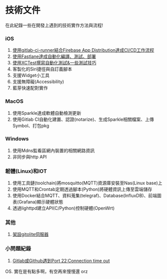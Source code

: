 技術文件
====

在此紀錄一些在開發上遇到的技術實作方法與流程!

### iOS
1. [使用gitlab-ci-runner結合Firebase App Distribution達成CI/CD工作流程](GitLab_Ci_&_Firebase)
1. [使用Fastlane達成自動化編譯、測試、部署](Fastlane)
1. [使用XCTest撰寫自動化測試&一些測試技巧](UITest_iOS)
1. 客製化的Siri捷徑與自訂義腳本
1. 支援Widget小工具
1. 支援無障礙(Accessibility)
1. 藍芽快速配對實作

### MacOS
1. 使用Sparkle達成軟體自動檢測更新
1. 使用Gitlab CI自動化建置、認證(notarize)、生成Sparkle相關檔案、上傳Symbol、打包pkg

### Windows

1. 使用Mdns監看區網內裝置的相關網路資訊
1. 非同步與http API

### 韌體(Linux)和IOT

1. 使用工具鏈(toolchain)將mosquitto(MQTT)資源庫安裝至Nas(Linux base)上
1. 使用MQTT和Crontab定期透過腳本(Python)將硬體資訊上傳至雲端儲存
1. 使用Docker結合MQTT、資料蒐集(telegraf)、Database(InfluxDB)、前端圖表(Grafana)顯示硬體狀態
1. 透過lighttpd建立API(C/Python)控制硬體(OpenWrt)


### 其他
1. [架設gitolite伺服器](Gitolite_Server)

### 小問題紀錄
1. [Gitlab或Github遇到Port 22:Connection time out](小問題\Port22_Connection_time_out)

OS. 實在是有點多啊，有空再來慢慢還 orz
